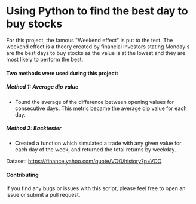 # Using Python to find the best day to buy stocks

For this project, the famous "Weekend effect" is put to the test. The weekend effect is a theory created by financial investors stating Monday's are the best days to buy stocks as the value is at the lowest and they are most likely to perform the best.

#### Two methods were used during this project:
##### Method 1: Average dip value
- Found the average of the difference between opening values for consecutive days. This metric became the average dip value for each day. 

##### Method 2: Backtester
- Created a function which simulated a trade with any given value for each day of the week, and returned the total returns by weekday. 

Dataset: https://finance.yahoo.com/quote/VOO/history?p=VOO

#### Contributing
If you find any bugs or issues with this script, please feel free to open an issue or submit a pull request.
